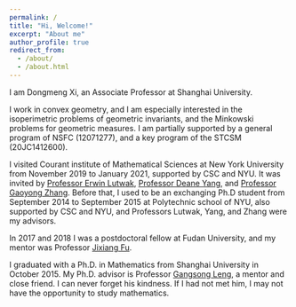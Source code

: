```yaml
---
permalink: /
title: "Hi, Welcome!"
excerpt: "About me"
author_profile: true
redirect_from: 
  - /about/
  - /about.html
---
```


I am Dongmeng Xi, an Associate Professor at Shanghai University. 

I work in convex geometry, and I am especially interested in the isoperimetric problems of geometric invariants, and the Minkowski problems for geometric measures. I am partially supported by a general program of NSFC (12071277), and a key program of the STCSM (20JC1412600).

I visited Courant institute of Mathematical Sciences at New York University from November 2019 to January 2021, supported by CSC and NYU. It was invited by [Professor Erwin Lutwak](https://cims.nyu.edu/people/profiles/LUTWAK_Erwin.html), [Professor Deane Yang](https://cims.nyu.edu/~yangd/), and [Professor Gaoyong Zhang](https://cims.nyu.edu/~gaoyong/). 
Before that, I used to be an exchanging Ph.D student from September 2014 to September 2015 at Polytechnic school of NYU, also supported by CSC and NYU, and Professors Lutwak, Yang, and Zhang were my advisors. 

In 2017 and 2018 I was a postdoctoral fellow at Fudan University, and my mentor was Professor [Jixiang Fu](https://mathscinet.ams.org/mathscinet/search/author.html?mrauthid=616042).

I graduated with a Ph.D. in Mathematics from Shanghai University in October 2015. My Ph.D. advisor is Professor [Gangsong Leng](https://mathscinet.ams.org/mathscinet/search/author.html?mrauthid=323352), a mentor  and close friend. I can never forget his kindness.
If I had not met him, I may not have the opportunity to study mathematics. 




